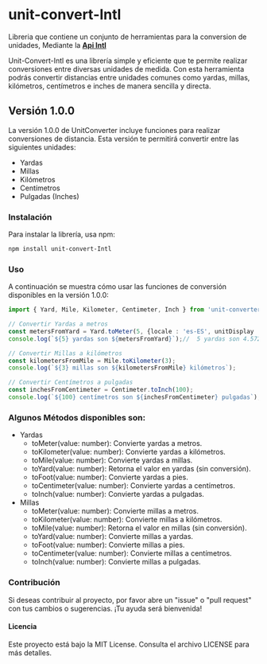 # unit-convert-Intl
Libreria que contiene un conjunto de herramientas para la conversion de unidades, Mediante la  **[Api Intl](https://developer.mozilla.org/es/docs/Web/JavaScript/Reference/Global_Objects/Intl)**

Unit-Convert-Intl es una librería simple y eficiente que te permite realizar conversiones entre diversas unidades de medida. Con esta herramienta podrás convertir distancias entre unidades comunes como yardas, millas, kilómetros, centímetros e inches de manera sencilla y directa.

## Versión 1.0.0
La versión 1.0.0 de UnitConverter incluye funciones para realizar conversiones de distancia. Esta versión te permitirá convertir entre las siguientes unidades:

- Yardas
- Millas
- Kilómetros
- Centímetros
- Pulgadas (Inches)

### Instalación
 Para instalar la librería, usa npm:

```bash
npm install unit-convert-Intl
```
### Uso
A continuación se muestra cómo usar las funciones de conversión disponibles en la versión 1.0.0:

```typescript
import { Yard, Mile, Kilometer, Centimeter, Inch } from 'unit-converter-Intl';

// Convertir Yardas a metros
const metersFromYard = Yard.toMeter(5, {locale : 'es-ES', unitDisplay : 'long'});
console.log(`${5} yardas son ${metersFromYard}`);//  5 yardas son 4.572 metros

// Convertir Millas a kilómetros
const kilometersFromMile = Mile.toKilometer(3);
console.log(`${3} millas son ${kilometersFromMile} kilómetros`);

// Convertir Centímetros a pulgadas
const inchesFromCentimeter = Centimeter.toInch(100);
console.log(`${100} centímetros son ${inchesFromCentimeter} pulgadas`);
```
### Algunos Métodos disponibles son: 
- Yardas
	- toMeter(value: number): Convierte yardas a metros.
	- toKilometer(value: number): Convierte yardas a kilómetros.
	- toMile(value: number): Convierte yardas a millas.
	- toYard(value: number): Retorna el valor en yardas (sin conversión).
	- toFoot(value: number): Convierte yardas a pies.
	- toCentimeter(value: number): Convierte yardas a centímetros.
	- toInch(value: number): Convierte yardas a pulgadas.
- Millas
	- toMeter(value: number): Convierte millas a metros.
	- toKilometer(value: number): Convierte millas a kilómetros.
	- toMile(value: number): Retorna el valor en millas (sin conversión).
	- toYard(value: number): Convierte millas a yardas.
	- toFoot(value: number): Convierte millas a pies.
	- toCentimeter(value: number): Convierte millas a centímetros.
	- toInch(value: number): Convierte millas a pulgadas.


### Contribución
Si deseas contribuir al proyecto, por favor abre un "issue" o "pull request" con tus cambios o sugerencias. ¡Tu ayuda será bienvenida!

#### Licencia
Este proyecto está bajo la MIT License. Consulta el archivo LICENSE para más detalles.


